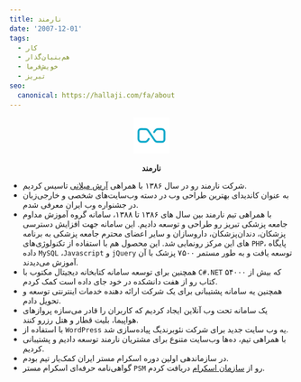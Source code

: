 ```yaml
---
title: نارمند
date: '2007-12-01'
tags:
  - کار
  - هم‌بنیان‌گذار
  - خویش‌فرما
  - تبریز
seo:
  canonical: https://hallaji.com/fa/about
---
```

<p align='center'>
  <img src='/stories/narmand/narmand.png' height='64' />
</p>
<p align='center'>
  <b>نارمند</b>
</p>

* شرکت نارمند رو در سال ۱۳۸۶ با همراهی [آرش میلانی](https://arashmilani.com/) تاسیس کردیم.
* به عنوان کاندیدای بهترین طراحی وب در دسته وب‌سایت‌های شخصی و خارجی‌زبان در جشنواره وب ایران معرفی شدم.
* با همراهی تیم نارمند بین سال های ١٣٨۶ تا ١٣٨٨، سامانه گروه آموزش مداوم جامعه پزشکی تبریز رو طراحی و توسعه دادیم. این سامانه جهت افزایش دسترسی پزشکان، دندان‌پزشکان، داروسازان و سایر اعضای محترم جامعه پزشکی به برنامه های این مرکز رونمایی شد. این محصول هم با استفاده از تکنولوژی‌های ‍‍‍‍‍‍`PHP`، پایگاه داده `MySQL` ،`Javascript` و `jQuery` توسعه یافت و به طور مستمر ٧۵٠٠ پزشک با آن آموزش می‌دیدند.
* همچنین برای توسعه سامانه کتابخانه دیجیتال مکتوب با `C#.NET` که بیش از ۵۴۰۰۰ کتاب رو از هفت دانشکده در خود جای داده است کمک کردم.
* همچنین یه سامانه پشتیبانی برای یک شرکت ارائه دهنده خدمات اینترنتی توسعه و تحویل دادم.
* یک سامانه تحت وب آنلاین ایجاد کردیم که کاربران را قادر می‌سازه پروازهای هواپیما، بلیت قطار و هتل رزرو کنند.
* با استفاده از `WordPress` یه وب سایت جدید برای شرکت نئوبرندیگ پیاده‌سازی شد.
* با همراهی تیم، ده‌ها وب‌سایت متنوع برای مشتریان نارمند توسعه دادیم و پشتیبانی کردیم.
* در سازماندهی اولین دوره اسکرام مستر ایران کمک‌یار تیم بودم.
* گواهی‌نامه حرفه‌ای اسکرام مستر `PSM` رو از [سازمان اسکرام](https://www.scrum.org/) دریافت کردم.
